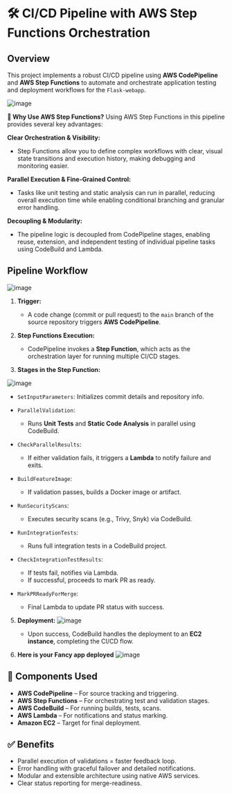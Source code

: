 # 🛠️ CI/CD Pipeline with AWS Step Functions Orchestration

## Overview

This project implements a robust CI/CD pipeline using **AWS CodePipeline** and **AWS Step Functions** to automate and orchestrate application testing and deployment workflows for the `Flask-webapp`.

![image](https://github.com/user-attachments/assets/c8d8f186-a7aa-41a0-bc67-654345679233)

**🧠 Why Use AWS Step Functions?**
Using AWS Step Functions in this pipeline provides several key advantages:

**Clear Orchestration & Visibility:**
- Step Functions allow you to define complex workflows with clear, visual state transitions and execution history, making debugging and monitoring easier.

**Parallel Execution & Fine-Grained Control:**
- Tasks like unit testing and static analysis can run in parallel, reducing overall execution time while enabling conditional branching and granular error handling.

**Decoupling & Modularity:**
- The pipeline logic is decoupled from CodePipeline stages, enabling reuse, extension, and independent testing of individual pipeline tasks using CodeBuild and Lambda.

## Pipeline Workflow

![image](https://github.com/user-attachments/assets/5143c751-6122-470e-adcb-55d959073d7e)


1. **Trigger:**

   * A code change (commit or pull request) to the `main` branch of the source repository triggers **AWS CodePipeline**.

2. **Step Functions Execution:**

   * CodePipeline invokes a **Step Function**, which acts as the orchestration layer for running multiple CI/CD stages.

3. **Stages in the Step Function:**
   

![image](https://github.com/user-attachments/assets/f135b997-afb7-4c01-8fa3-efc0c42b8fa3)

   * `SetInputParameters`: Initializes commit details and repository info.
   * `ParallelValidation`:

     * Runs **Unit Tests** and **Static Code Analysis** in parallel using CodeBuild.
   * `CheckParallelResults`:

     * If either validation fails, it triggers a **Lambda** to notify failure and exits.
   * `BuildFeatureImage`:

     * If validation passes, builds a Docker image or artifact.
   * `RunSecurityScans`:

     * Executes security scans (e.g., Trivy, Snyk) via CodeBuild.
   * `RunIntegrationTests`:

     * Runs full integration tests in a CodeBuild project.
   * `CheckIntegrationTestResults`:

     * If tests fail, notifies via Lambda.
     * If successful, proceeds to mark PR as ready.
   * `MarkPRReadyForMerge`:

     * Final Lambda to update PR status with success.

5. **Deployment:**
   ![image](https://github.com/user-attachments/assets/cface629-bc1e-45a9-b5fb-dfa01d7bc6e4)


   * Upon success, CodeBuild handles the deployment to an **EC2 instance**, completing the CI/CD flow.

6. **Here is your Fancy app deployed**
   ![image](https://github.com/user-attachments/assets/d071634b-f9fd-4f7d-a7ff-6ad19e3345ca)



## 🔧 Components Used

* **AWS CodePipeline** – For source tracking and triggering.
* **AWS Step Functions** – For orchestrating test and validation stages.
* **AWS CodeBuild** – For running builds, tests, scans.
* **AWS Lambda** – For notifications and status marking.
* **Amazon EC2** – Target for final deployment.

## ✅ Benefits

* Parallel execution of validations = faster feedback loop.
* Error handling with graceful failover and detailed notifications.
* Modular and extensible architecture using native AWS services.
* Clear status reporting for merge-readiness.



